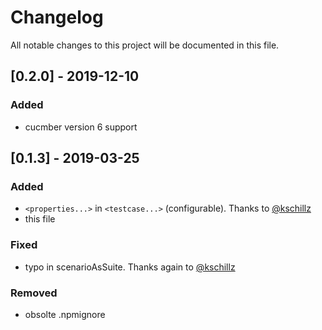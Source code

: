 # Changelog
All notable changes to this project will be documented in this file.

## [0.2.0] - 2019-12-10
### Added
- cucmber version 6 support

## [0.1.3] - 2019-03-25
### Added
- `<properties...>` in `<testcase...>` (configurable). Thanks to [@kschillz](https://github.com/kschillz)
- this file

### Fixed
- typo in scenarioAsSuite. Thanks again to [@kschillz](https://github.com/kschillz)

### Removed
- obsolte .npmignore
